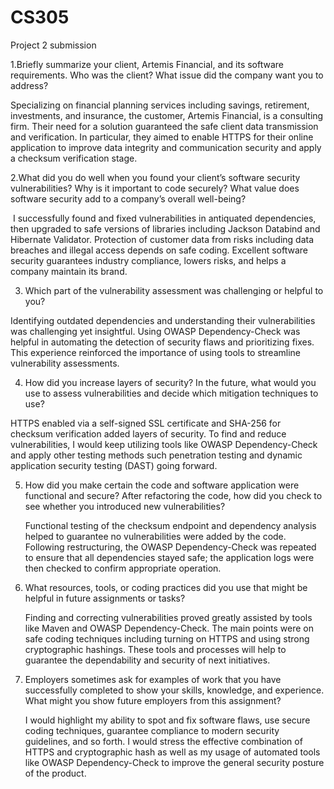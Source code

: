 # CS305
Project 2 submission 

1.Briefly summarize your client, Artemis Financial, and its software requirements. Who was the client? What issue did the company want you to address?

  Specializing on financial planning services including savings, retirement, investments, and insurance, the customer, Artemis Financial, is a consulting firm. Their need for a solution guaranteed the safe client data transmission and verification. In particular, they aimed to enable HTTPS for their online application to improve data integrity and communication security and apply a checksum verification stage.

 2.What did you do well when you found your client’s software security vulnerabilities? Why is it important to code securely? What value does software security add to a company’s overall well-being?

  I successfully found and fixed vulnerabilities in antiquated dependencies, then upgraded to safe versions of libraries including Jackson Databind and Hibernate Validator. Protection of customer data from risks including data breaches and illegal access depends on safe coding. Excellent software security guarantees industry compliance, lowers risks, and helps a company maintain its brand.

3. Which part of the vulnerability assessment was challenging or helpful to you?

  Identifying outdated dependencies and understanding their vulnerabilities was challenging yet insightful. Using OWASP Dependency-Check was helpful in automating the detection of security flaws and prioritizing fixes. This experience reinforced the importance of using tools to streamline vulnerability assessments.

4. How did you increase layers of security? In the future, what would you use to assess vulnerabilities and decide which mitigation techniques to use?

  HTTPS enabled via a self-signed SSL certificate and SHA-256 for checksum verification added layers of security. To find and reduce vulnerabilities, I would keep utilizing tools like OWASP Dependency-Check and apply other testing methods such penetration testing and dynamic application security testing (DAST) going forward.

5. How did you make certain the code and software application were functional and secure? After refactoring the code, how did you check to see whether you introduced new vulnerabilities?

   Functional testing of the checksum endpoint and dependency analysis helped to guarantee no vulnerabilities were added by the code. Following restructuring, the OWASP Dependency-Check was repeated to ensure that all dependencies stayed safe; the application logs were then checked to confirm appropriate operation.

6. What resources, tools, or coding practices did you use that might be helpful in future assignments or tasks?

   Finding and correcting vulnerabilities proved greatly assisted by tools like Maven and OWASP Dependency-Check. The main points were on safe coding techniques including turning on HTTPS and using strong cryptographic hashings. These tools and processes will help to guarantee the dependability and security of next initiatives.

7. Employers sometimes ask for examples of work that you have successfully completed to show your skills, knowledge, and experience. What might you show future employers from this assignment?

   I would highlight my ability to spot and fix software flaws, use secure coding techniques, guarantee compliance to modern security guidelines, and so forth. I would stress the effective combination of HTTPS and cryptographic hash as well as my usage of automated tools like OWASP Dependency-Check to improve the general security posture of the product.
